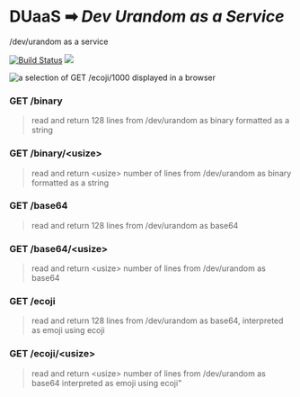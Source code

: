 # **DUaaS** ➡ _Dev Urandom as a Service_
/dev/urandom as a service

[![Build Status](https://drone.jackharrhy.com/api/badges/jackharrhy/DUaaS/status.svg)](https://drone.jackharrhy.com/jackharrhy/DUaaS)
<a href="https://hub.docker.com/r/jackharrhy/duaas"><a href="https://microbadger.com/images/jackharrhy/duaas" title="Get your own image badge on microbadger.com"><img src="https://images.microbadger.com/badges/image/jackharrhy/duaas.svg"></a></a>

![a selection of GET /ecoji/1000 displayed in a browser](https://i.imgur.com/KF4gskb.jpg)

### GET /binary

> read and return 128 lines from /dev/urandom as binary
> formatted as a string

### GET /binary/\<usize>

> read and return \<usize> number of lines from
> /dev/urandom as binary formatted as a string

### GET /base64

> read and return 128 lines from /dev/urandom as base64

### GET /base64/\<usize>

> read and return \<usize> number of lines from
> /dev/urandom as base64

### GET /ecoji

> read and return 128 lines from /dev/urandom as base64,
> interpreted as emoji using ecoji

### GET /ecoji/\<usize>

> read and return \<usize> number of lines from
> /dev/urandom as base64 interpreted as emoji using ecoji"
